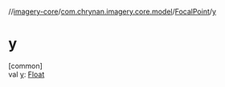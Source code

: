 //[imagery-core](../../../index.md)/[com.chrynan.imagery.core.model](../index.md)/[FocalPoint](index.md)/[y](y.md)

# y

[common]\
val [y](y.md): [Float](https://kotlinlang.org/api/latest/jvm/stdlib/kotlin/-float/index.html)
